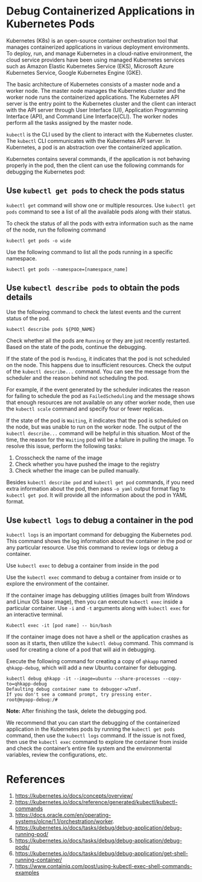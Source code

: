 # Debug Containerized Applications in Kubernetes Pods

Kubernetes (K8s) is an open-source container orchestration tool that manages containerized applications in various deployment environments. To deploy, run, and manage Kubernetes in a cloud-native environment, the cloud service providers have been using managed Kubernetes services such as Amazon Elastic Kubernetes Service (EKS), Microsoft Azure Kubernetes Service, Google Kubernetes Engine (GKE). 

The basic architecture of Kubernetes consists of a master node and a worker node. The master node manages the Kubernetes cluster and the worker node runs the containerized applications. The Kubernetes API server is the entry point to the Kubernetes cluster and the client can interact with the API server through User Interface (UI), Application Programming Interface (API), and Command Line Interface(CLI). The worker nodes perform all the tasks assigned by the master node.

`kubectl` is the CLI used by the client to interact with the Kubernetes cluster. The `kubectl` CLI communicates with the Kubernetes API server. In Kubernetes, a pod is an abstraction over the containerized application.

Kubernetes contains several commands, if the application is not behaving properly in the pod, then the client can use the following commands for debugging the Kubernetes pod:

## Use `kubectl get pods` to check the pods status

`kubectl get` command will show one or multiple resources. Use `kubectl get pods` command to see a list of all the available pods along with their status. 

To check the status of all the pods with extra information such as the name of the node, run the following command 

```shell
kubectl get pods -o wide
```
Use the following command to list all the pods running in a specific namespace.  

```shell
kubectl get pods --namespace=[namespace_name]
```

## Use `kubectl describe pods` to obtain the pods details

Use the following command to check the latest events and the current status of the pod.

```shell
kubectl describe pods ${POD_NAME}
```

Check whether all the pods are `Running` or they are just recently restarted. Based on the state of the pods, continue the debugging.

If the state of the pod is `Pending`, it indicates that the pod is not scheduled on the node. This happens due to insufficient resources. Check the output of the `kubectl describe...` command. You can see the message from the scheduler and the reason behind not scheduling the pod.

For example, if the event generated by the scheduler indicates the reason for failing to schedule the pod as `FailedScheduling` and the message shows that enough resources are not available on any other worker node, then use the `kubectl scale` command and specify four or fewer replicas.

If the state of the pod is `Waiting`, it indicates that the pod is scheduled on the node, but was unable to run on the worker node. The output of the `kubectl describe...` command will be helpful in this situation. Most of the time, the reason for the `Waiting` pod will be a failure in pulling the image. To resolve this issue, perform the following tasks:

1. Crosscheck the name of the image
1. Check whether you have pushed the image to the registry
1. Check whether the image can be pulled manually.

Besides `kubectl describe pod` and `kubectl get pod` commands, if you need extra information about the pod, then pass `-o yaml` output format flag to `kubectl get pod`. It will provide all the information about the pod in YAML format. 

## Use `kubectl logs` to debug a container in the pod

 `kubectl logs` is an important command for debugging the Kubernetes pod. This command shows the log information about the container in the pod or any particular resource. Use this command to review logs or debug a container.

Use `kubectl exec` to debug a container from inside in the pod

Use the `kubectl exec` command to debug a container from inside or to explore the environment of the container.

If the container image has debugging utilities (images built from Windows and Linux OS base image), then you can execute `kubectl exec` inside a particular container. Use `-i` and `-t` arguments along with `kubectl exec` for an interactive terminal.

```
Kubectl exec -it [pod name] -- bin/bash
```

If the container image does not have a shell or the application crashes as soon as it starts, then utilize the `kubectl debug` command. This command is used for creating a clone of a pod that will aid in debugging.

Execute the following command for creating a copy of `qhkapp` named `qhkapp-debug`, which will add a new Ubuntu container for debugging.

```
kubectl debug qhkapp -it --image=ubuntu --share-processes --copy-to=qhkapp-debug
Defaulting debug container name to debugger-w7xmf.
If you don't see a command prompt, try pressing enter.
root@myapp-debug:/#
```
**Note:** After finishing the task, delete the debugging pod.

We recommend that you can start the debugging of the containerized application in the Kubernetes pods by running the `kubectl get pods` command, then use the `kubectl logs` command. If the issue is not fixed, then use the `kubectl exec` command to explore the container from inside and check the container’s entire file system and the environmental variables, review the configurations, etc.

# References

1. https://kubernetes.io/docs/concepts/overview/
1. https://kubernetes.io/docs/reference/generated/kubectl/kubectl-commands
1. https://docs.oracle.com/en/operating-systems/olcne/1.1/orchestration/worker.
1. https://kubernetes.io/docs/tasks/debug/debug-application/debug-running-pod/
1. https://kubernetes.io/docs/tasks/debug/debug-application/debug-pods/
1. https://kubernetes.io/docs/tasks/debug/debug-application/get-shell-running-container/
1. https://www.containiq.com/post/using-kubectl-exec-shell-commands-examples
